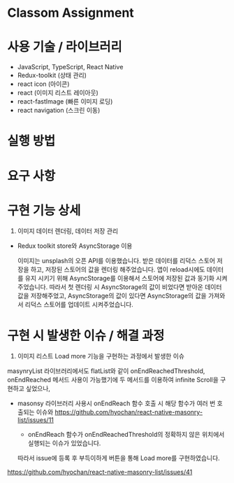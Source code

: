 # Classom Assignment

# 사용 기술 / 라이브러리

- JavaScript, TypeScript, React Native
- Redux-toolkit (상태 관리)
- react icon (아이콘)
- react (이미지 리스트 레이아웃)
- react-fastImage (빠른 이미지 로딩)
- react navigation (스크린 이동)

# 실행 방법

# 요구 사항

# 구현 기능 상세

1. 이미지 데이터 렌더링, 데이터 저장 관리

- Redux toolkit store와 AsyncStorage 이용

  이미지는 unsplash의 오픈 API를 이용했습니다. 받은 데이터를 리덕스 스토어 저장을 하고, 저장된 스토어의 값을 렌더링 해주었습니다. 앱이 reload시에도 데이터를 유지 시키기 위해 AsyncStorage를 이용해서 스토어에 저장된 값과 동기화 시켜주었습니다.
  따라서 첫 렌더링 시 AsyncStorage의 값이 비었다면 받아온 데이터 값을 저장해주었고, AsyncStorage의 값이 있다면 AsyncStorage의 값을 가져와서 리덕스 스토어를 업데이트 시켜주었습니다.

# 구현 시 발생한 이슈 / 해결 과정

1. 이미지 리스트 Load more 기능을 구현하는 과정에서 발생한 이슈

masynryList 라이브러리에서도 flatList와 같이 onEndReachedThreshold, onEndReached 메서드 사용이 가능했기에 두 메서드를 이용하여 infinite Scroll을 구현하고 싶었으나,

- masonsy 라이브러리 사용시 onEndReach 함수 호출 시 해당 함수가 여러 번 호출되는 이슈와
  https://github.com/hyochan/react-native-masonry-list/issues/11

  - onEndReach 함수가 onEndReachedThreshold의 정확하지 않은 위치에서 실행되는 이슈가 있었습니다.

  따라서 issue에 등록 후 부득이하게 버튼을 통해 Load more를 구현하였습니다.

https://github.com/hyochan/react-native-masonry-list/issues/41
